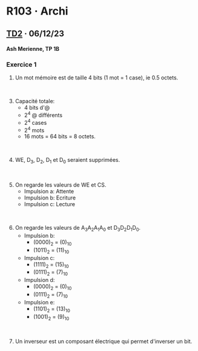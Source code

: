 # R103 · Archi
## [TD2](https://cours.iut-orsay.fr/pluginfile.php/80413/mod_resource/content/4/TD2-M%C3%A9moires-Etudiants.pdf) · 06/12/23
#### Ash Merienne, TP 1B

### Exercice 1
1. Un mot mémoire est de taille 4 bits (1 mot = 1 case), ie  0.5 octets.

<br>

3. Capacité totale:
    - 4 bits d'@
    - 2<sup>4</sup> @ différents
    - 2<sup>4</sup> cases
    - 2<sup>4</sup> mots
    - 16 mots = 64 bits = 8 octets.

<br>

4. WE, D<sub>3</sub>, D<sub>2</sub>, D<sub>1</sub> et D<sub>0</sub> seraient supprimées.

<br>

5. On regarde les valeurs de WE et CS.
   - Impulsion a: Attente 
   - Impulsion b: Ecriture
   - Impulsion c: Lecture

<br>

6. On regarde les valeurs de A<sub>3</sub>A<sub>2</sub>A<sub>1</sub>A<sub>0</sub> et D<sub>3</sub>D<sub>2</sub>D<sub>1</sub>D<sub>0</sub>.
	- Impulsion b:
    	- (0000)<sub>2</sub> = (0)<sub>10</sub>
    	- (1011)<sub>2</sub> = (11)<sub>10</sub>
  	- Impulsion c:
		- (1111)<sub>2</sub> = (15)<sub>10</sub>
		- (0111)<sub>2</sub> = (7)<sub>10</sub>
  	- Impulsion d:
    	- (0000)<sub>2</sub> = (0)<sub>10</sub>
    	- (0111)<sub>2</sub> = (7)<sub>10</sub>
  	- Impulsion e:
    	- (1101)<sub>2</sub> = (13)<sub>10</sub>
    	- (1001)<sub>2</sub> = (9)<sub>10</sub>

<br>

7. Un inverseur est un composant électrique qui permet d'inverser un bit.

